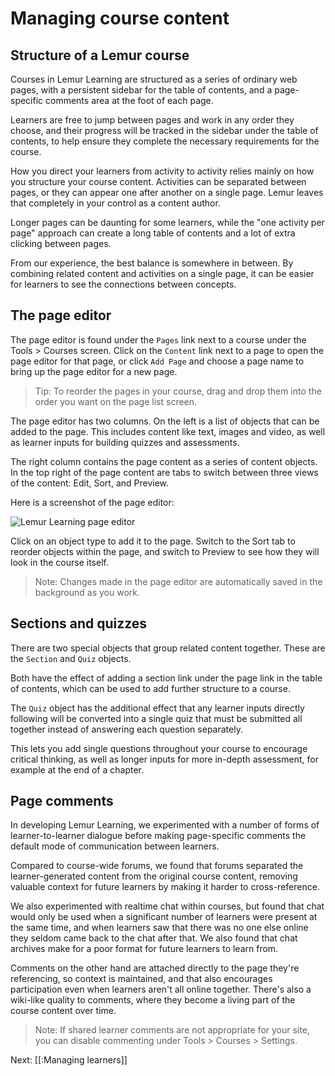 # Managing course content

## Structure of a Lemur course

Courses in Lemur Learning are structured as a series of ordinary web pages,
with a persistent sidebar for the table of contents, and a page-specific
comments area at the foot of each page.

Learners are free to jump between pages and work in any order they choose,
and their progress will  be tracked in the sidebar under the table of
contents, to help ensure they complete the necessary requirements for
the course.

How you direct your learners from activity to activity relies mainly on
how you structure your course content. Activities can be separated between
pages, or they can appear one after another on a single page. Lemur leaves
that completely in your control as a content author.

Longer pages can be daunting for some learners, while the "one activity
per page" approach can create a long table of contents and a lot of extra
clicking between pages.

From our experience, the best balance is somewhere in between. By
combining related content and activities on a single page, it can be
easier for learners to see the connections between concepts.

## The page editor

The page editor is found under the `Pages` link next to a course under
the Tools > Courses screen. Click on the `Content` link next to a page
to open the page editor for that page, or click `Add Page` and choose
a page name to bring up the page editor for a new page.

> Tip: To reorder the pages in your course, drag and drop them into the order
you want on the page list screen.

The page editor has two columns. On the left is a list of objects that
can be added to the page. This includes content like text, images and
video, as well as learner inputs for building quizzes and assessments.

The right column contains the page content as a series of content
objects. In the top right of the page content are tabs to switch
between three views of the content: Edit, Sort, and Preview.

Here is a screenshot of the page editor:

![Lemur Learning page editor](/apps/docs/docs/1.0/pix/page-editor.png)

Click on an object type to add it to the page. Switch to the Sort
tab to reorder objects within the page, and switch to Preview to see
how they will look in the course itself.

> Note: Changes made in the page editor are automatically saved in the background
as you work.

## Sections and quizzes

There are two special objects that group related content together.
These are the `Section` and `Quiz` objects.

Both have the effect of adding a section link under the page link in
the table of contents, which can be used to add further structure to
a course.

The `Quiz` object has the additional effect that any learner inputs
directly following will be converted into a single quiz that must
be submitted all together instead of answering each question
separately.

This lets you add single questions throughout your course to encourage
critical thinking, as well as longer inputs for more in-depth assessment,
for example at the end of a chapter.

## Page comments

In developing Lemur Learning, we experimented with a number of forms of
learner-to-learner dialogue before making page-specific comments the
default mode of communication between learners.

Compared to course-wide forums, we found that forums separated the
learner-generated content from the original course content, removing
valuable context for future learners by making it harder to cross-reference.

We also experimented with realtime chat within courses, but found that
chat would only be used when a significant number of learners were
present at the same time, and when learners saw that there was no one
else online they seldom came back to the chat after that. We also found
that chat archives make for a poor format for future learners to
learn from.

Comments on the other hand are attached directly to the page they're
referencing, so context is maintained, and that also encourages
participation even when learners aren't all online together. There's
also a wiki-like quality to comments, where they become a living part
of the course content over time.

> Note: If shared learner comments are not appropriate for your site, you can disable
commenting under Tools > Courses > Settings.

Next: [[:Managing learners]]